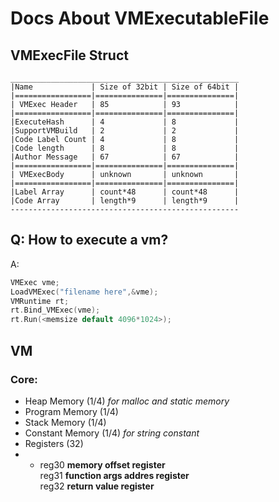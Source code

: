 # Docs About VMExecutableFile

## VMExecFile Struct

```
___________________________________________________
|Name             | Size of 32bit | Size of 64bit |
|=================|===============|===============|
| VMExec Header   | 85            | 93            |
|=================|===============|===============|
|ExecuteHash      | 4             | 8             |
|SupportVMBuild   | 2             | 2             |
|Code Label Count | 4             | 8             |
|Code length      | 8             | 8             |
|Author Message   | 67            | 67            |
|=================|===============|===============|
| VMExecBody      | unknown       | unknown       |
|=================|===============|===============|
|Label Array      | count*48      | count*48      |
|Code Array       | length*9      | length*9      |
---------------------------------------------------
```

## Q: How to execute a vm?
A:
```c++
VMExec vme;
LoadVMExec("filename here",&vme);
VMRuntime rt;
rt.Bind_VMExec(vme);
rt.Run(<memsize default 4096*1024>);
```

## VM

### Core:
-  Heap Memory (1/4) *for malloc and static memory*
-  Program Memory (1/4)
-  Stack Memory (1/4)
-  Constant Memory (1/4) *for string constant*
-  Registers (32) 
-  - reg30 **memory offset register**<br> 
     reg31 **function args addres register**<br>
     reg32 **return value register**<br>